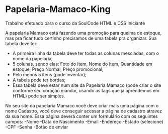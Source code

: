 # Papelaria-Mamaco-King
Trabalho efetuado para o curso da SoulCode HTML e CSS Iniciante

A papelaria Mamaco está fazendo uma promoção para queima de estoque, mas pra ficar tudo certinho precisamos de uma tabela pra organizar. Sua tabela deve ter:

- A primeira linha da tabela deve ter todas as colunas mescladas, com o nome da papelaria;
- 5 colunas, sendo elas: Foto do Item, Nome do Item, Quantidade em estoque, Preço Normal, Preço promocional;
- Pelo menos 5 itens (pode inventar);
- A tabela pode ter bordas;
- Essa tabela deve estar num site da Papelaria Mamaco (pode criar o site conforme seu coração mandar, usando as tags que já aprendemos em HTML) pode ser simples.

No seu site da papelaria Mamaco você deve criar mais uma página com o nome Cadastro, você deve conseguir acessar a página de cadastro atravez da sua home. Essa página deverá conter um formulário com os seguintes campos:
-Nome
-Data de Nascimento
-Email
-Endereço
-Estado (selecione)
-CPF
-Senha
-Botão de enviar
